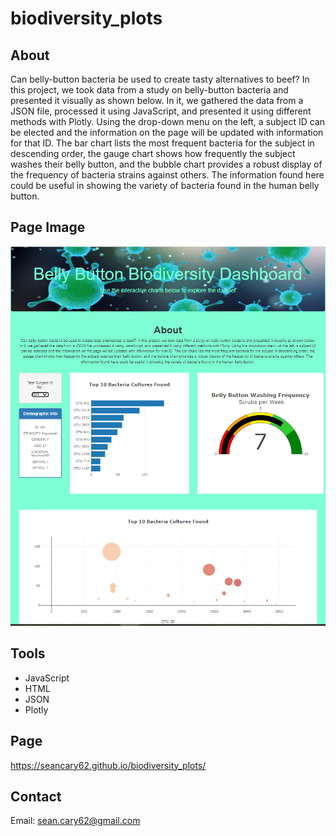# biodiversity_plots

## About

Can belly-button bacteria be used to create tasty alternatives to beef? In this project, we took data from a study on belly-button bacteria and presented it visually as shown below. In it, we gathered the data from a JSON file, processed it using JavaScript, and presented it using different methods with Plotly. Using the drop-down menu on the left, a subject ID can be elected and the information on the page will be updated with information for that ID. The bar chart lists the most frequent bacteria for the subject in descending order, the gauge chart shows how frequently the subject washes their belly button, and the bubble chart provides a robust display of the frequency of bacteria strains against others. The information found here could be useful in showing the variety of bacteria found in the human belly button.

## Page Image
![](images/page.png)


## Tools
- JavaScript
- HTML
- JSON
- Plotly

## Page
 https://seancary62.github.io/biodiversity_plots/

## Contact
Email: sean.cary62@gmail.com
